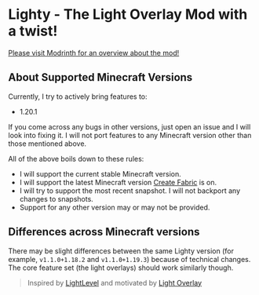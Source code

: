 # Lighty - The Light Overlay Mod with a twist!

[Please visit Modrinth for an overview about the mod!](https://modrinth.com/mod/lighty)

## About Supported Minecraft Versions

Currently, I try to actively bring features to:

- 1.20.1

If you come across any bugs in other versions, just open an issue and I will look into fixing it. I will not port
features to any Minecraft version other than those mentioned above.

All of the above boils down to these rules:

- I will support the current stable Minecraft version.
- I will support the latest Minecraft version [Create Fabric](https://modrinth.com/mod/create-fabric) is on.
- I will try to support the most recent snapshot. I will not backport any changes to snapshots.
- Support for any other version may or may not be provided.

## Differences across Minecraft versions

There may be slight differences between the same Lighty version (for example, `v1.1.0+1.18.2` and `v1.1.0+1.19.3`) because of technical changes. The core feature set (the light overlays) should work similarly though.

> Inspired by [LightLevel](https://github.com/Parzivail-Modding-Team/LightLevel) and motivated by [Light Overlay](https://github.com/shedaniel/LightOverlay)

